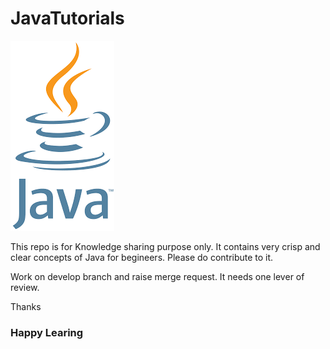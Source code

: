 # JavaTutorials

![Alt text](images.png "Lets share our knowledge and make society better.")

This repo is for Knowledge sharing purpose only. It contains very crisp and clear concepts of Java for begineers. Please do contribute to it.

Work on develop branch and raise merge request. It needs one lever of review.

Thanks

### Happy Learing
